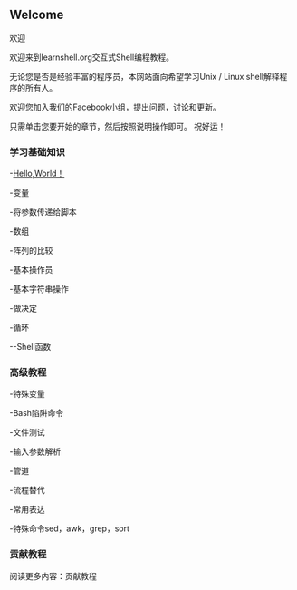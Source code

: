 ## Welcome

欢迎

欢迎来到learnshell.org交互式Shell编程教程。

无论您是否是经验丰富的程序员，本网站面向希望学习Unix / Linux shell解释程序的所有人。

欢迎您加入我们的Facebook小组，提出问题，讨论和更新。

只需单击您要开始的章节，然后按照说明操作即可。 祝好运！

### 学习基础知识

-[Hello,World！](https://github.com/pljxxx/shell-/blob/master/scenarios/hello-world.md)

-变量

-将参数传递给脚本

-数组

-阵列的比较

-基本操作员

-基本字符串操作

-做决定

-循环

--Shell函数

### 高级教程

-特殊变量

-Bash陷阱命令

-文件测试

-输入参数解析

-管道

-流程替代

-常用表达

-特殊命令sed，awk，grep，sort

### 贡献教程

阅读更多内容：贡献教程
